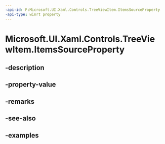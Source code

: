 ```yaml
---
-api-id: P:Microsoft.UI.Xaml.Controls.TreeViewItem.ItemsSourceProperty
-api-type: winrt property
---
```


<!-- Property syntax.
public DependencyProperty ItemsSourceProperty { get; }
-->

# Microsoft.UI.Xaml.Controls.TreeViewItem.ItemsSourceProperty

## -description

## -property-value

## -remarks

## -see-also

## -examples

